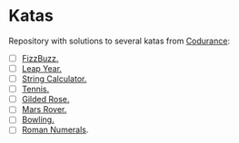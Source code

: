 # Katas

Repository with solutions to several katas from [Codurance](https://katalyst.codurance.com/browse):

- [ ] [FizzBuzz.](https://katalyst.codurance.com/fizzbuzz)
- [ ] [Leap Year.](https://katalyst.codurance.com/leap-year)
- [ ] [String Calculator.](https://katalyst.codurance.com/string-calculator)
- [ ] [Tennis.](https://github.com/emilybache/Tennis-Refactoring-Kata)
- [ ] [Gilded Rose.](https://katalyst.codurance.com/gilded-rose)
- [ ] [Mars Rover.](https://katalyst.codurance.com/simple-mars-rover)
- [ ] [Bowling.](https://katalyst.codurance.com/bowling)
- [ ] [Roman Numerals](https://katalyst.codurance.com/roman-numerals).
